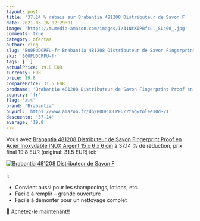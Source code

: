 ```yaml
---
layout: post
title: '37.14 % rabais sur Brabantia 481208 Distributeur de Savon F'
date: 2021-03-16 02:29:01
image: 'https://m.media-amazon.com/images/I/31NtKIPBfcL._SL400_.jpg'
comments: true
category: ofertas
author: ring
slug: 'B00PUDCPFU-fr Brabantia 481208 Distributeur de Savon Fingerprint Proof...'
sku: 'B00PUDCPFU-fr'
tags: [  ]
actualPrice: 19.8 EUR
currency: EUR
price: 19.8
comparePrice: 31.5 EUR
prodname: 'Brabantia 481208 Distributeur de Savon Fingerprint Proof en Acier Inoxydable  INOX  Argent  15 x 6 x 6 cm'
country: 'fr'
flag: '🇫🇷'
brand: 'Brabantia'
buyurl: 'https://www.amazon.fr/dp/B00PUDCPFU/?tag=tolees0d-21'
descuento: '37.14'
average: '19.8'
---
```


Vous avez [Brabantia 481208 Distributeur de Savon Fingerprint Proof en Acier Inoxydable  INOX  Argent  15 x 6 x 6 cm](https://www.amazon.fr/dp/B00PUDCPFU/?tag=tolees0d-21)  à  37.14 % de réduction, prix final  19.8 EUR (original: 31.5 EUR) ici:

[![Brabantia 481208 Distributeur de Savon F](https://m.media-amazon.com/images/I/31NtKIPBfcL._SL400_.jpg)](https://www.amazon.fr/dp/B00PUDCPFU/?tag=tolees0d-21)

ℹ️:

- Convient aussi pour les shampooings, lotions, etc.
- Facile à remplir – grande ouverture
- Facile à démonter pour un nettoyage complet

[🛒 Achetez-le maintenant!!](https://www.amazon.fr/dp/B00PUDCPFU/?tag=tolees0d-21)
